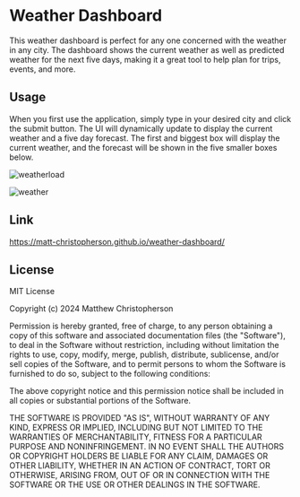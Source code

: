 # Weather Dashboard

This weather dashboard is perfect for any one concerned with the weather in any city. The dashboard shows the current weather as well as predicted weather for the next five days, making it a great tool to help plan for trips, events, and more.

## Usage

When you first use the application, simply type in your desired city and click the submit button. The UI will dynamically update to display the current weather and a five day forecast. The first and biggest box will display the current weather, and the forecast will be shown in the five smaller boxes below.

![weatherload](https://github.com/Matt-Christopherson/matts-weather-dashboard/assets/153093689/a1475413-2b91-4c74-8c9e-06dc3f6f28c0)

![weather](https://github.com/Matt-Christopherson/matts-weather-dashboard/assets/153093689/78bbc975-0fcd-44e8-b155-29e90827e523)

## Link

https://matt-christopherson.github.io/weather-dashboard/

## License

MIT License

Copyright (c) 2024 Matthew Christopherson

Permission is hereby granted, free of charge, to any person obtaining a copy
of this software and associated documentation files (the "Software"), to deal
in the Software without restriction, including without limitation the rights
to use, copy, modify, merge, publish, distribute, sublicense, and/or sell
copies of the Software, and to permit persons to whom the Software is
furnished to do so, subject to the following conditions:

The above copyright notice and this permission notice shall be included in all
copies or substantial portions of the Software.

THE SOFTWARE IS PROVIDED "AS IS", WITHOUT WARRANTY OF ANY KIND, EXPRESS OR
IMPLIED, INCLUDING BUT NOT LIMITED TO THE WARRANTIES OF MERCHANTABILITY,
FITNESS FOR A PARTICULAR PURPOSE AND NONINFRINGEMENT. IN NO EVENT SHALL THE
AUTHORS OR COPYRIGHT HOLDERS BE LIABLE FOR ANY CLAIM, DAMAGES OR OTHER
LIABILITY, WHETHER IN AN ACTION OF CONTRACT, TORT OR OTHERWISE, ARISING FROM,
OUT OF OR IN CONNECTION WITH THE SOFTWARE OR THE USE OR OTHER DEALINGS IN THE
SOFTWARE.
